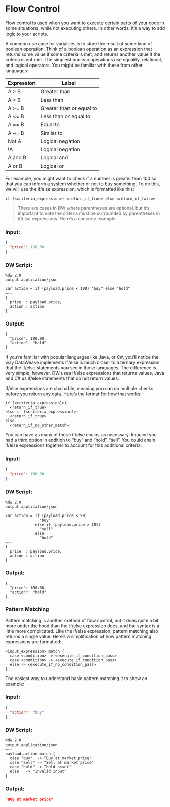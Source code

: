
# Flow Control

Flow control is used when you want to execute certain parts of your code in some situations, while not executing others. In other words, it’s a way to add logic to your scripts.

A common use case for variables is to store the result of some kind of boolean operation. Think of a boolean operation as an expression that returns some value if some criteria is met, and returns another value if the criteria is not met. The simplest boolean operations use equality, relational, and logical operators. You might be familiar with these from other languages:

| Expression  | Label  |
|---|---|
|A > B| Greater than |
|A < B|Less than|
|A >= B|Greater than or equal to|
|A <= B|Less than or equal to|
|A == B|Equal to|
|A ~= B|Similar to|
|Not A|Logical negation|
|!A|Logical negation|
|A and B|Logical and|
|A or B|Logical or|


For example, you might want to check if a number is greater than 100 so that you can inform a system whether or not to buy something. To do this, we will use the if/else expression, which is formatted like this:


```
if (<criteria_expression>) <return_if_true> else <return_if_false>
```

> There are cases in DW where parentheses are optional, but it’s important to note the criteria must be surrounded by parentheses in if/else expressions. Here’s a concrete example:


### Input:

```json
{
  "price": 120.00
}
```

### DW Script:

```dw
%dw 2.0
output application/json

var action = if (payload.price < 100) "buy" else "hold"
—--
{
  price  : payload.price,
  action : action
}
```

### Output:

```
{
  "price": 120.00,
  "action": "hold"
}
```

If you’re familiar with popular languages like Java, or C#, you’ll notice the way DataWeave implements if/else is much closer to a ternary expression that the if/else statements you see in those languages. The difference is very simple, however. DW uses if/else expressions that returns values, Java and C# us if/else statements that do not return values.

If/else expressions are chainable, meaning you can do multiple checks before you return any data. Here’s the format for how that works:

```
if (<criteria_expression1>) 
  <return_if_true> 
else if (<criteria_expression2>)
  <return_if_true> 
else
  <return_if_no_other_match>
```

You can have as many of these if/else chains as necessary. Imagine you had a third option in addition to “buy” and “hold”, “sell”. You could chain if/else expressions together to account for this additional criteria:


### Input:
```json
{
  "price": 100.00
}
```

### DW Script:

```
%dw 2.0
output application/json

var action = if (payload.price < 99) 
               "buy"
             else if (payload.price > 101)
               "sell"
             else
               "hold"
—--
{
  price  : payload.price,
  action : action
}
```

### Output:
```
{
  "price": 100.00,
  "action": "hold"
}
```


### Pattern Matching

Pattern matching is another method of flow control, but it does quite a bit more under the hood than the if/else expression does, and the syntax is a little more complicated. Like the if/else expression, pattern matching also returns a single value. Here’s a simplification of how pattern matching expressions are formatted:

```
<input_expression> match {
  case <condition> -> <execute_if_condition_pass>
  case <condition> -> <execute_if_condition_pass>
  else -> <execute_if_no_condition_pass>
}
```

The easiest way to understand basic pattern matching it to show an example:


### Input:

```json
{
  "action": "buy"
}
```

### DW Script:

```dw
%dw 2.0
output application/json
—--
payload.action match {
  case "buy"  -> “Buy at market price"
  case "sell" -> "Sell at market price"
  case "hold" -> “Hold asset"
  else   -> "Invalid input"
}
```

### Output:
```json
"Buy at market price"
```


